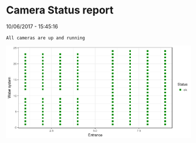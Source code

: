 Camera Status report
================
10/06/2017 - 15:45:16

    All cameras are up and running

![](camreport_files/figure-markdown_github/unnamed-chunk-2-1.png)
